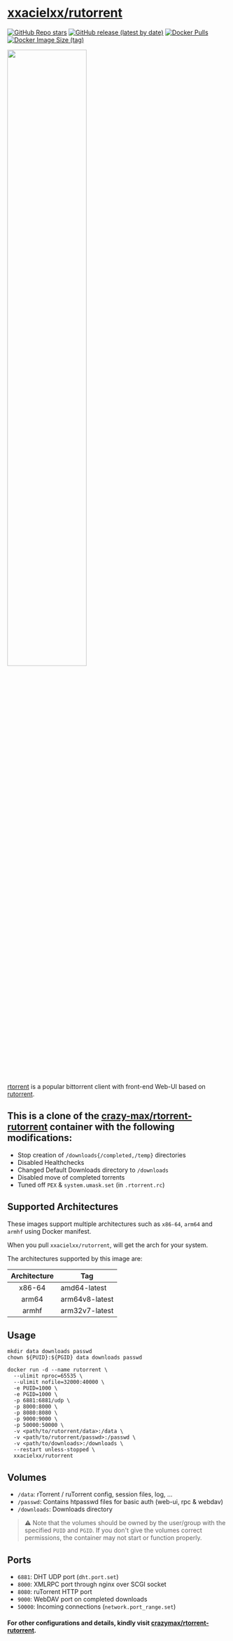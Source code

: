 # [xxacielxx/rutorrent](https://github.com/XxAcielxX/rutorrent/)

[![GitHub Repo stars](https://img.shields.io/github/stars/XxAcielxX/rutorrent?color=E66000&labelColor=353535&logo=Github&style=for-the-badge)](https://github.com/XxAcielxX/rutorrent)
[![GitHub release (latest by date)](https://img.shields.io/github/v/release/XxAcielxX/rutorrent?color=E66000&labelColor=353535&color0=FF0000&logo=github&style=for-the-badge)](https://github.com/XxAcielxX/rutorrent/releases)
[![Docker Pulls](https://img.shields.io/docker/pulls/xxacielxx/rutorrent?color=E66000&labelColor=353535&label=Pulls&logo=docker&logoColor=FFFFFF&style=for-the-badge)](#)
[![Docker Image Size (tag)](https://img.shields.io/docker/image-size/xxacielxx/rutorrent/latest?color=E66000&labelColor=353534&logo=Docker&logoColor=FFFFFF&style=for-the-badge)](https://hub.docker.com/r/xxacielxx/rutorrent/tags)

<img src="https://github.com/XxAcielxX/rutorrent/raw/main/root/rutorrent.jpg?raw=true" width="60%" height="60%"/>

[rtorrent](https://github.com/rakshasa/rtorrent) is a popular bittorrent client with front-end Web-UI based on [rutorrent](https://github.com/Novik/ruTorrent).

## This is a clone of the [crazy-max/rtorrent-rutorrent](https://github.com/crazy-max/docker-rtorrent-rutorrent) container with the following modifications:
- Stop creation of `/downloads{/completed,/temp}` directories
- Disabled Healthchecks
- Changed Default Downloads directory to `/downloads`
- Disabled move of completed torrents
- Tuned off `PEX` & `system.umask.set` (in `.rtorrent.rc`)

## Supported Architectures
These images support multiple architectures such as `x86-64`, `arm64` and `armhf` using Docker manifest.

When you pull `xxacielxx/rutorrent`, will get the arch for your system.

The architectures supported by this image are:

| Architecture | Tag |
| :----: | --- |
| x86-64 | amd64-latest |
| arm64 | arm64v8-latest |
| armhf | arm32v7-latest |

## Usage
```shell
mkdir data downloads passwd
chown ${PUID}:${PGID} data downloads passwd

docker run -d --name rutorrent \
  --ulimit nproc=65535 \
  --ulimit nofile=32000:40000 \
  -e PUID=1000 \
  -e PGID=1000 \
  -p 6881:6881/udp \
  -p 8000:8000 \
  -p 8080:8080 \
  -p 9000:9000 \
  -p 50000:50000 \
  -v <path/to/rutorrent/data>:/data \
  -v <path/to/rutorrent/passwd>:/passwd \
  -v <path/to/downloads>:/downloads \
  --restart unless-stopped \
  xxacielxx/rutorrent
```

## Volumes
* `/data`: rTorrent / ruTorrent config, session files, log, ...
* `/passwd`: Contains htpasswd files for basic auth (web-ui, rpc & webdav)
* `/downloads`: Downloads directory

> :warning: Note that the volumes should be owned by the user/group with the specified `PUID` and `PGID`. If you don't
> give the volumes correct permissions, the container may not start or function properly.

## Ports
* `6881`: DHT UDP port (`dht.port.set`)
* `8000`: XMLRPC port through nginx over SCGI socket
* `8080`: ruTorrent HTTP port
* `9000`: WebDAV port on completed downloads
* `50000`: Incoming connections (`network.port_range.set`)

#### For other configurations and details, kindly visit [crazymax/rtorrent-rutorrent](https://github.com/crazy-max/docker-rtorrent-rutorrent).
